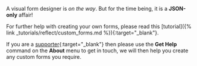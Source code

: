 A visual form designer is _on the way_. But for the time being, it is a __JSON-only__ affair!

For further help with creating your own forms, please read this [tutorial]({% link _tutorials/reflect/custom_forms.md %}){:target="_blank"}.

If you are a [supporter](/support){:target="_blank"} then please use the __Get Help__ command on the __About__ menu to get in touch, we will then help you create any custom forms you require.
